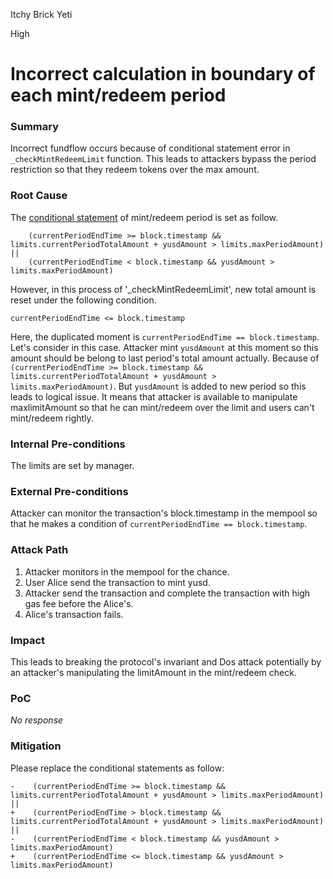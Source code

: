 Itchy Brick Yeti

High

# Incorrect calculation in boundary of each mint/redeem period

### Summary

 Incorrect fundflow occurs because of conditional statement error in `_checkMintRedeemLimit` function. This leads to attackers bypass the period restriction so that they redeem tokens over the max amount.

### Root Cause

The [conditional statement](https://github.com/sherlock-audit/2025-04-aegis-op-grant/blob/4aceb235db96b2299bb95ebf16e83a24f987bf3e/aegis-contracts/contracts/AegisMinting.sol#L791C1-L792C86) of mint/redeem period is set as follow.
```solidity
    (currentPeriodEndTime >= block.timestamp && limits.currentPeriodTotalAmount + yusdAmount > limits.maxPeriodAmount) || 
    (currentPeriodEndTime < block.timestamp && yusdAmount > limits.maxPeriodAmount)

```
However, in this process of '_checkMintRedeemLimit', new total amount is reset under the following condition.
```solidity
currentPeriodEndTime <= block.timestamp
```
Here, the duplicated moment is `currentPeriodEndTime == block.timestamp`. Let's consider in this case.
Attacker mint `yusdAmount` at this moment so this amount should be belong to last period's total amount actually. Because of `(currentPeriodEndTime >= block.timestamp && limits.currentPeriodTotalAmount + yusdAmount > limits.maxPeriodAmount)`.
But `yusdAmount` is added to new period so this leads to logical issue. It means that attacker is available to manipulate maxlimitAmount so that he can mint/redeem over the limit and users can't mint/redeem rightly.

### Internal Pre-conditions

The limits are set by manager.

### External Pre-conditions

Attacker can monitor the transaction's block.timestamp in the mempool so that he makes a condition of `currentPeriodEndTime == block.timestamp`.

### Attack Path

1. Attacker monitors in the mempool for the chance.
2. User Alice send the transaction to mint yusd.
3. Attacker send the transaction and complete the transaction with high gas fee before the Alice's.
4. Alice's transaction fails.

### Impact

This leads to breaking the protocol's invariant and Dos attack potentially by an attacker's manipulating the limitAmount in the mint/redeem check.

### PoC

_No response_

### Mitigation

Please replace the conditional statements as follow:
```solidity
-    (currentPeriodEndTime >= block.timestamp && limits.currentPeriodTotalAmount + yusdAmount > limits.maxPeriodAmount) || 
+    (currentPeriodEndTime > block.timestamp && limits.currentPeriodTotalAmount + yusdAmount > limits.maxPeriodAmount) || 
-    (currentPeriodEndTime < block.timestamp && yusdAmount > limits.maxPeriodAmount)
+    (currentPeriodEndTime <= block.timestamp && yusdAmount > limits.maxPeriodAmount)
```